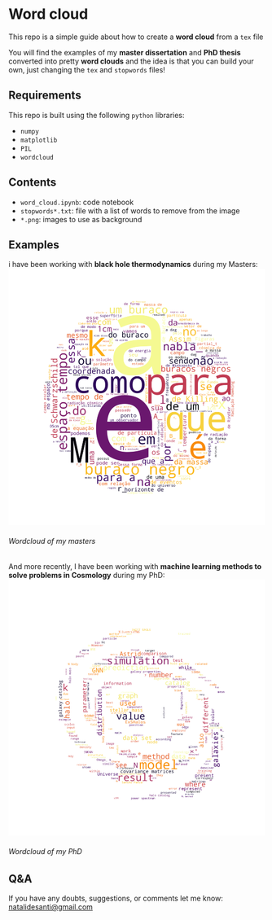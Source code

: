 # Word cloud

This repo is a simple guide about how to create a **word cloud** from a `tex` file

You will find the examples of my **master dissertation** and **PhD thesis** converted into pretty __word clouds__ and the idea is that you can build your own, just changing the `tex` and `stopwords` files!

## Requirements

This repo is built using the following `python` libraries:

* `numpy`
* `matplotlib`
* `PIL`
* `wordcloud`

## Contents

* `word_cloud.ipynb`: code notebook
* `stopwords*.txt`: file with a list of words to remove from the image
* `*.png`: images to use as background

## Examples

i have been working with **black hole thermodynamics** during my Masters:
![](https://raw.githubusercontent.com/natalidesanti/word_cloud/develop/figures/natali_dissertation-word_cloud.png)
###### Wordcloud of my masters

And more recently, I have been working with **machine learning methods to solve problems in Cosmology** during my PhD:
![](https://raw.githubusercontent.com/natalidesanti/word_cloud/develop/figures/natali_thesis-word_cloud.png)
###### Wordcloud of my PhD

## Q&A

If you have any doubts, suggestions, or comments let me know: natalidesanti@gmail.com